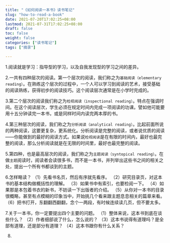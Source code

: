 ```yaml
---
title: "《如何阅读一本书》读书笔记"
slug: "how-to-read-a-book"
date: 2021-07-20T17:02:25+08:00
lastmod: 2021-07-31T17:02:25+08:00
draft: false
toc: false
weight: false
categories: ["读书笔记"]
tags: ["摘录"]

---
```


1.阅读就是学习：指导型的学习，以及自我发现型的学习之间的差异。

2.一共有四种层次的阅读。第一个层次的阅读，我们称之为`基础阅读（elementary reading）`。在熟练这个层次的过程中，一个人可以学习到阅读的艺术，接受基础的阅读熟练，获得初步的阅读技巧。这个阅读层次通常是在小学时完成的。

3.第二个层次的阅读我们称之为`检视阅读（inspectional reading）`。特点在强调时间。在这个阅读层次，学生必须在规定时间内完成一项阅读的功课。譬如他可能要用十五分钟读完一本书，或是同样时间内读完两本厚的书。

4.第三种层次的阅读，我们称之为`分析阅读（analytical reading）`。比起前面所说的两种阅读，这要更复杂，更系统化。分析阅读是完整的阅读，或者说优质的阅读——你能做到的最好的阅读方式。如果说`检视阅读`是在有限的时间内，最好也最完整的阅读，那么分析阅读就是在无限的时间里，最好也最完整的阅读。

5.第四种，也是最高层次的阅读，我们称之为`主题阅读（syntopical reading）`。在做`主题`阅读时，阅读者会读很多书，而不是一本书，并列举出这些书之间的相关之处，提出一个所有书都谈到的主题。

6.怎样略读？
（1）先看书名页，然后有序就先看序。
（2）研究目录页，对这本书的基本结构做概括性的理解。
（3）如果书中有索引，也要检阅一下。
（4）如果那是本包着书衣的新书，不妨读一下出版者的介绍。
（5）从你对一本书的目录很概略，甚至有点模糊的印象当中，开始挑几个看来跟主题息息相关的篇章来看。
（6）把书打开，东翻翻西翻翻，念个一两段，有时候连续读几页，但不要太多。

7.关于一本书，你一定要提出四个主要的问题。
（1）整体来说，这本书到底在谈些什么？
（2）作者细部说了什么，怎么说的？
（3）这本书说得有道理吗？是全部有道理，还是部分有道理？
（4）这本书跟你有什么关系？

8.
